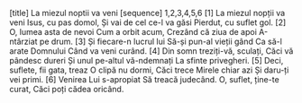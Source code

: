 [title] La miezul noptii va veni
[sequence] 1,2,3,4,5,6
[1]
La miezul nopții va veni
Isus, cu pas domol,
Și vai de cel ce-l va găsi
Pierdut, cu suflet gol.
[2]
O, lumea asta de nevoi
Cum a orbit acum,
Crezând că ziua de apoi
A-ntârziat pe drum.
[3]
Și fiecare-n lucrul lui
Să-și pun-al vieții gând
Ca să-l arate Domnului
Când va veni curând.
[4]
Din somn treziți-vă, sculați,
Căci vă pândesc dureri
Și unul pe-altul vă-ndemnați
La sfinte privegheri.
[5]
Deci, suflete, fii gata, treaz
O clipă nu dormi,
Căci trece Mirele chiar azi
Și daru-ți vei primi.
[6]
Venirea Lui s-apropiat
Să treacă judecând.
O, suflet, ține-te curat,
Căci poți cădea oricând.

